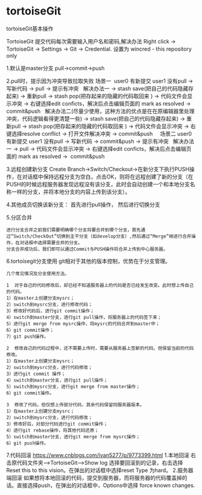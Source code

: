 # tortoiseGit
tortoiseGit基本操作

TortoiseGit 提交代码每次需要输入用户名和密码,解决办法
    Right click → TortoiseGit → Settings → Git → Credential. 
    设置为 wincred - this repository only


1.默认是master分支
    pull->commit->push

2.pull时，提示因为冲突导致拉取失败
    场景一 
    user0 有新提交
    user1 没有pull -> 写新代码 -> pull -> 提示有冲突
     
    解决办法一
    -> stash save(把自己的代码隐藏存起来) -> 重新pull -> stash pop(把存起来的隐藏的代码取回来 ) -> 代码文件会显示冲突 -> 右键选择edit conficts，解决后点击编辑页面的 mark as resolved ->  commit&push
     
    解决办法二(尽量少使用，这种方法的优点是在在原编辑器里处理冲突，代码逻辑看得更清楚一些)
    -> stash save(把自己的代码隐藏存起来) -> 重新pull -> stash pop(把存起来的隐藏的代码取回来 ) -> 代码文件会显示冲突 -> 右键选择resolve conflict -> 打开文件解决冲突 -> commit&push
     
     
    场景二
    user0 有新提交
    user1 没有pull -> 写新代码 -> commit&push -> 提示有冲突
     
    解决办法一
    -> pull -> 代码文件会显示冲突 -> 右键选择edit conficts，解决后点击编辑页面的 mark as resolved ->  commit&push

3.远程创建新分支
    Create Branch->Switch/Checkout->在新分支下执行PUSH操作，在对话框中保持远程分支为空白，点击OK，则将在远程创建了新的分支（在PUSH的时候远程服务器发现远程没有该分支，此时会自动创建一个和本地分支名称一样的分支，并将本地分支的内容上传到该分支）。

4.其他成员切换该新分支：
    首先进行pull操作， 然后进行切换分支

5.分区合并

    进行分支合并之前我们需要明确哪个分支将要合并到哪个分支，首先通过“Switch/CheckOut”切换到主干分支（如develop分支）,然后通过“Merge”继进行合并操作，在对话框中选择需要合并的分支。
    分支合并成功后，我们即可以通过Commit与PUSH操作将合并上传到中心服务器。

6.tortoisegit分支使用
    git相对于其他的版本控制，优势在于分支管理。

    几个常见情况及分支使用方法。

    1  对于自己的代码修改后，却已经不知道服务器上的代码是否已经发生改变。此时想上传自己的代码。
    1）在master上创建分支mysrc；
    2）switch到mysrc分支，进行修改代码；
    3）修改好代码后，进行git commit操作；
    4）switch到master分支，进行git pull操作，将服务器上的代码签下来；
    5）进行git merge from mysrc操作，将mysrc的代码合并到master中；
    6）git commit操作；
    7）git push操作。

    2  修改自己的代码过程中，还不需要上传时，需要从服务器上签新的代码，但保留当前的代码修改。
    1）在master上创建分支mysrc；
    2）switch到mysrc分支，进行代码修改；
    3）进行git commit 操作；
    4）switch到master分支，进行git pull操作；
    5）switch到mysrc分支，进行git merge from master操作；
    6）git commit操作。

    3  修改了代码，但仅想上传部分代码，其余代码保留同服务器版本。
    1）在master上创建分支mysrc；
    2）switch到mysrc分支，进行代码修改；
    3）修改好后，对部分代码进行git commit操作；
    4）进行git rebase操作，将其他代码还原；
    5）switch到master分支，进行git merge from mysrc操作；
    6）git push操作。

7.代码回滚 
    https://www.cnblogs.com/ivan5277/p/9773399.html 
    1.本地回滚 
    右击原代码文件夹-->TortoiseGit-->Show log 选择要回滚到的记录，右击选择Reset this to this vision。在弹出的对话框中选择reset Type 为hard。 
    2.服务器端回滚 
    如果想将本地回滚的代码，提交到服务器，而将服务器的代码覆盖掉的话。直接选择push，在弹出的对话框中，Options中选择 force known changes.